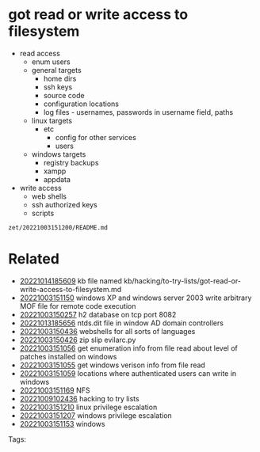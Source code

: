# got read or write access to filesystem
- read access
  - enum users
  - general targets
    - home dirs
    - ssh keys
    - source code
    - configuration locations
    - log files - usernames, passwords in username field, paths
  - linux targets
    - etc
      - config for other services
      - users
  - windows targets
    - registry backups
    - xampp
    - appdata
- write access
  - web shells
  - ssh authorized keys
  - scripts

` zet/20221003151200/README.md `

# Related

- [20221014185609](/zet/20221014185609/README.md) kb file named kb/hacking/to-try-lists/got-read-or-write-access-to-filesystem.md
- [20221003151150](/zet/20221003151150/README.md) windows XP and windows server 2003 write arbitrary MOF file for remote code execution
- [20221003150257](/zet/20221003150257/README.md) h2 database on tcp port 8082
- [20221013185656](/zet/20221013185656/README.md) ntds.dit file in window AD domain controllers
- [20221003150436](/zet/20221003150436/README.md) webshells for all sorts of languages
- [20221003150426](/zet/20221003150426/README.md) zip slip evilarc.py
- [20221003151056](/zet/20221003151056/README.md) get enumeration info from file read about level of patches installed on windows
- [20221003151055](/zet/20221003151055/README.md) get windows verison info from file read
- [20221003151059](/zet/20221003151059/README.md) locations where authenticated users can write in windows
- [20221003151169](/zet/20221003151169/README.md) NFS
- [20221009102436](/zet/20221009102436/README.md) hacking to try lists
- [20221003151210](/zet/20221003151210/README.md) linux privilege escalation
- [20221003151207](/zet/20221003151207/README.md) windows privilege escalation
- [20221003151153](/zet/20221003151153/README.md) windows

Tags:

    
